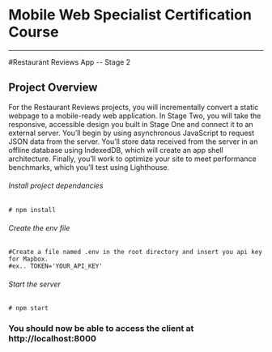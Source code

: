 # Mobile Web Specialist Certification Course
---

#Restaurant Reviews App -- Stage 2

## Project Overview
For the Restaurant Reviews projects, you will incrementally convert a static webpage to a mobile-ready web application. In Stage Two, you will take the responsive, accessible design you built in Stage One and connect it to an external server. You’ll begin by using asynchronous JavaScript to request JSON data from the server. You’ll store data received from the server in an offline database using IndexedDB, which will create an app shell architecture. Finally, you’ll work to optimize your site to meet performance benchmarks, which you’ll test using Lighthouse.

###### Install project dependancies
```Install project dependancies
# npm install
```
###### Create the env file
```
#Create a file named .env in the root directory and insert you api key for Mapbox.
#ex.. TOKEN='YOUR_API_KEY'

```
###### Start the server
```
# npm start
```

### You should now be able to access the client at http://localhost:8000



